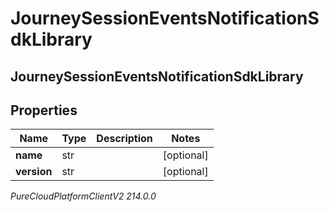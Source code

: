 # JourneySessionEventsNotificationSdkLibrary

## JourneySessionEventsNotificationSdkLibrary

## Properties

|Name | Type | Description | Notes|
|------------ | ------------- | ------------- | -------------|
| **name** | str |  | [optional] |
| **version** | str |  | [optional] |



_PureCloudPlatformClientV2 214.0.0_

